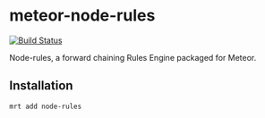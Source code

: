 meteor-node-rules
=================

[![Build Status](https://travis-ci.org/premosystems/meteor-node-rules.svg?branch=master)](https://travis-ci.org/premosystems/meteor-node-rules)

Node-rules, a forward chaining Rules Engine packaged for Meteor.

## Installation
`mrt add node-rules`



